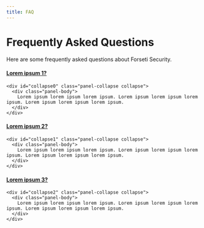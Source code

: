 ```yaml
---
title: FAQ
---
```

# Frequently Asked Questions

Here are some frequently asked questions about Forseti Security.

<div class="panel-group" id="accordion">
  <div class="panel panel-default">
    <div class="panel-heading">
      <h4 class="panel-title">
        <a data-toggle="collapse" data-parent="#accordion" href="#collapse0">
          Lorem ipsum 1?
        </a>
      </h4>
    </div>

    <div id="collapse0" class="panel-collapse collapse">
      <div class="panel-body">
        Lorem ipsum lorem ipsum lorem ipsum. Lorem ipsum lorem ipsum lorem ipsum. Lorem ipsum lorem ipsum lorem ipsum.
      </div>
    </div>
  </div>

  <div class="panel panel-default">
    <div class="panel-heading">
      <h4 class="panel-title">
        <a data-toggle="collapse" data-parent="#accordion" href="#collapse1">
          Lorem ipsum 2?
        </a>
      </h4>
    </div>

    <div id="collapse1" class="panel-collapse collapse">
      <div class="panel-body">
        Lorem ipsum lorem ipsum lorem ipsum. Lorem ipsum lorem ipsum lorem ipsum. Lorem ipsum lorem ipsum lorem ipsum.
      </div>
    </div>
  </div>

  <div class="panel panel-default">
    <div class="panel-heading">
      <h4 class="panel-title">
        <a data-toggle="collapse" data-parent="#accordion" href="#collapse2">
          Lorem ipsum 3?
        </a>
      </h4>
    </div>

    <div id="collapse2" class="panel-collapse collapse">
      <div class="panel-body">
        Lorem ipsum lorem ipsum lorem ipsum. Lorem ipsum lorem ipsum lorem ipsum. Lorem ipsum lorem ipsum lorem ipsum.
      </div>
    </div>
  </div>
</div>
